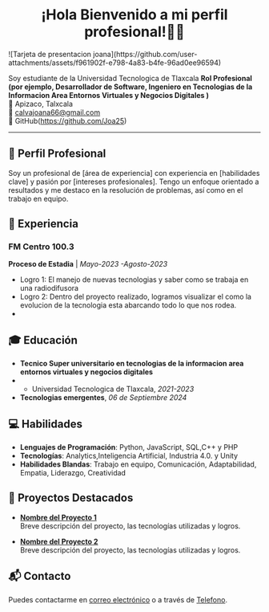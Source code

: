 <div align="center">
    <h1 align="center">¡Hola Bienvenido a mi perfil profesional!👋🏼 </h1>
</div> 
![Tarjeta de presentacion joana](https://github.com/user-attachments/assets/f961902f-e798-4a83-b4fe-96ad0ee96594)


Soy estudiante de la Universidad Tecnologica de Tlaxcala 
**Rol Profesional (por ejemplo, Desarrollador de Software, Ingeniero en Tecnologias de la Informacion Area Entornos Virtuales y Negocios Digitales )**  
📍 Apizaco, Talxcala  
📧 calvajoana66@gmail.com  
💼 GitHub(https://github.com/Joa25)

---

## 📝 Perfil Profesional

Soy un profesional de [área de experiencia] con experiencia en [habilidades clave] y pasión por [intereses profesionales]. Tengo un enfoque orientado a resultados y me destaco en la resolución de problemas, así como en el trabajo en equipo.

## 💼 Experiencia

### FM Centro 100.3  
**Proceso de Estadia** | *Mayo-2023 -Agosto-2023*  
- Logro 1: El manejo de nuevas tecnologias y saber como se trabaja en una radiodifusora 
- Logro 2: Dentro del proyecto realizado, logramos visualizar el como la evolucion de la tecnologia esta abarcando todo lo que nos rodea.
- 

## 🎓 Educación

- **Tecnico Super universitario en tecnologias de la informacion area entornos virtuales y negocios digitales**
-  - Universidad Tecnologica de Tlaxcala, *2021-2023*
- **Tecnologias emergentes**, *06 de Septiembre 2024*

## 💻 Habilidades

- **Lenguajes de Programación**: Python, JavaScript, SQL,C++ y PHP
- **Tecnologías**: Analytics,Inteligencia Artificial, Industria 4.0. y Unity
- **Habilidades Blandas**: Trabajo en equipo, Comunicación, Adaptabilidad, Empatia, Liderazgo, Creatividad

## 🚀 Proyectos Destacados

- **[Nombre del Proyecto 1](https://github.com/tu-usuario/proyecto1)**  
  Breve descripción del proyecto, las tecnologías utilizadas y logros.

- **[Nombre del Proyecto 2](https://github.com/tu-usuario/proyecto2)**  
  Breve descripción del proyecto, las tecnologías utilizadas y logros.

## 📬 Contacto

Puedes contactarme en [correo electrónico](calvajoana66@gmail.com) o a través de [Telefono](2412792719).
